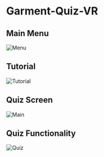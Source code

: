 # Garment-Quiz-VR

## Main Menu
![Menu](https://user-images.githubusercontent.com/64315595/190922849-fc1ad601-9f69-4a71-b3a1-3570a1069159.gif)

## Tutorial
![Tutorial](https://user-images.githubusercontent.com/64315595/190922929-52735629-3647-4524-9012-ca89dc555dc3.gif)

## Quiz Screen
![Main](https://user-images.githubusercontent.com/64315595/190923023-3dbfe3f2-c1d2-4d2a-a9c8-2f9d59ade16b.gif)

## Quiz Functionality
![Quiz](https://user-images.githubusercontent.com/64315595/190923090-1159439d-c79e-4a25-8552-076b93ccd38b.gif)
